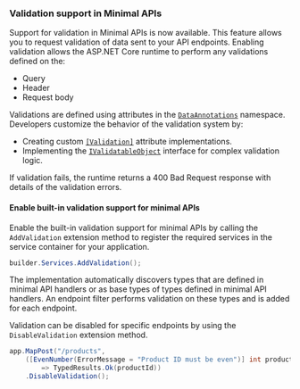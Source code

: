 ### Validation support in Minimal APIs

Support for validation in Minimal APIs is now available. This feature allows you to request validation of data
sent to your API endpoints. Enabling validation allows the ASP.NET Core runtime to perform any validations
defined on the:

* Query
* Header
* Request body

Validations are defined using attributes in the [`DataAnnotations`](xref:System.ComponentModel.DataAnnotations) namespace.
Developers customize the behavior of the validation system by:

* Creating custom [`[Validation]`](xref:System.ComponentModel.DataAnnotations.ValidationAttribute) attribute implementations.
* Implementing the [`IValidatableObject`](xref:System.ComponentModel.DataAnnotations.IValidatableObject) interface for complex validation logic.

If validation fails, the runtime returns a 400 Bad Request response with
details of the validation errors.

#### Enable built-in validation support for minimal APIs

Enable the built-in validation support for minimal APIs by calling the `AddValidation` extension method to register
the required services in the service container for your application.

```csharp
builder.Services.AddValidation();
```

The implementation automatically discovers types that are defined in minimal API handlers or as base types of types defined in minimal API handlers. An endpoint filter performs validation on these types and is added for each endpoint.

Validation can be disabled for specific endpoints by using the `DisableValidation` extension method.

```csharp
app.MapPost("/products",
    ([EvenNumber(ErrorMessage = "Product ID must be even")] int productId, [Required] string name)
        => TypedResults.Ok(productId))
    .DisableValidation();
```
